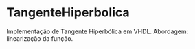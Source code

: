 # TangenteHiperbolica
Implementação de Tangente Hiperbólica em VHDL. Abordagem: linearização da função.
